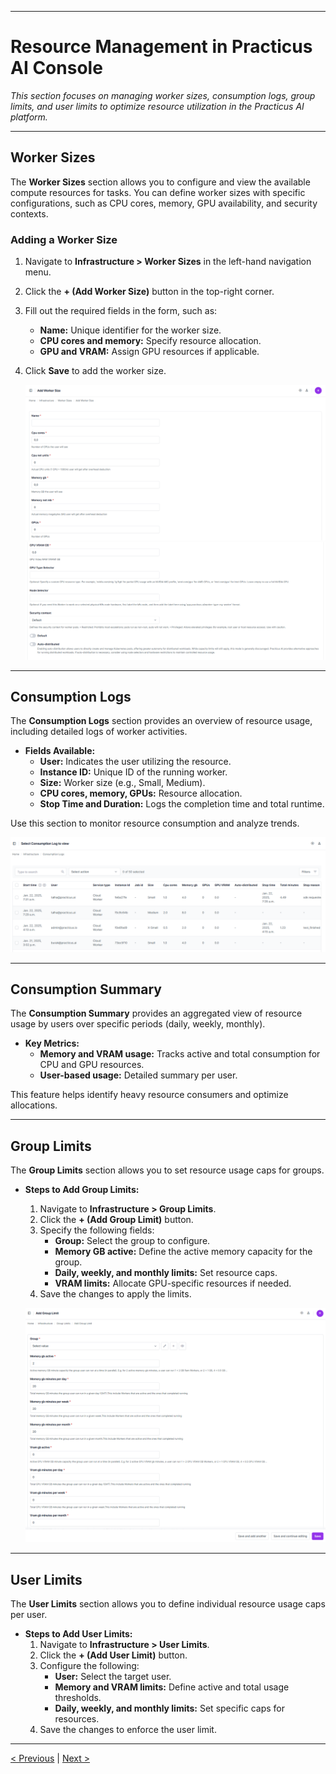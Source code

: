 
---

# Resource Management in Practicus AI Console

_This section focuses on managing worker sizes, consumption logs, group limits, and user limits to optimize resource utilization in the Practicus AI platform._

---

## Worker Sizes

The **Worker Sizes** section allows you to configure and view the available compute resources for tasks. You can define worker sizes with specific configurations, such as CPU cores, memory, GPU availability, and security contexts.

### Adding a Worker Size

1. Navigate to **Infrastructure > Worker Sizes** in the left-hand navigation menu.  
2. Click the **+ (Add Worker Size)** button in the top-right corner.  
3. Fill out the required fields in the form, such as:
   - **Name:** Unique identifier for the worker size.
   - **CPU cores and memory:** Specify resource allocation.
   - **GPU and VRAM:** Assign GPU resources if applicable.
4. Click **Save** to add the worker size.  

   ![](img/create_worker_01.png)
   ![](img/create_worker_02.png)


---

## Consumption Logs

The **Consumption Logs** section provides an overview of resource usage, including detailed logs of worker activities.  
- **Fields Available:**  
  - **User:** Indicates the user utilizing the resource.  
  - **Instance ID:** Unique ID of the running worker.  
  - **Size:** Worker size (e.g., Small, Medium).  
  - **CPU cores, memory, GPUs:** Resource allocation.  
  - **Stop Time and Duration:** Logs the completion time and total runtime.  

Use this section to monitor resource consumption and analyze trends.

  ![](img/create_worker_03.png)

---

## Consumption Summary

The **Consumption Summary** provides an aggregated view of resource usage by users over specific periods (daily, weekly, monthly).  
- **Key Metrics:**  
  - **Memory and VRAM usage:** Tracks active and total consumption for CPU and GPU resources.  
  - **User-based usage:** Detailed summary per user.

This feature helps identify heavy resource consumers and optimize allocations.

---

## Group Limits

The **Group Limits** section allows you to set resource usage caps for groups.  
- **Steps to Add Group Limits:**
  1. Navigate to **Infrastructure > Group Limits**.  
  2. Click the **+ (Add Group Limit)** button.  
  3. Specify the following fields:
     - **Group:** Select the group to configure.  
     - **Memory GB active:** Define the active memory capacity for the group.  
     - **Daily, weekly, and monthly limits:** Set resource caps.  
     - **VRAM limits:** Allocate GPU-specific resources if needed.  
  4. Save the changes to apply the limits.  

  ![](img/group_limit_01.png)

---

## User Limits

The **User Limits** section allows you to define individual resource usage caps per user.  
- **Steps to Add User Limits:**  
  1. Navigate to **Infrastructure > User Limits**.  
  2. Click the **+ (Add User Limit)** button.  
  3. Configure the following:
     - **User:** Select the target user.  
     - **Memory and VRAM limits:** Define active and total usage thresholds.  
     - **Daily, weekly, and monthly limits:** Set specific caps for resources.  
  4. Save the changes to enforce the user limit.

---

[< Previous](add-on-services.md) | [Next >](storage.md)